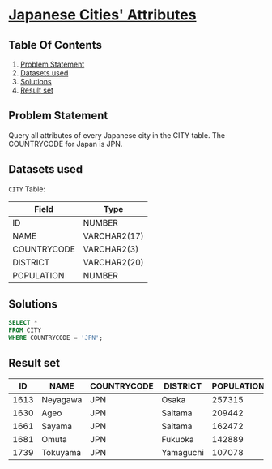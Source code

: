 # [Japanese Cities' Attributes](https://www.hackerrank.com/challenges/japanese-cities-attributes/)

## Table Of Contents
1. [Problem Statement](#problem-statement)
2. [Datasets used](#datasets-used)
3. [Solutions](#solutions)
4. [Result set](#result-set)

## Problem Statement

Query all attributes of every Japanese city in the CITY table. The COUNTRYCODE for Japan is JPN.

## Datasets used

```CITY``` Table:

| Field       | Type         |
|-------------|--------------|
| ID          | NUMBER       |
| NAME        | VARCHAR2(17) |
| COUNTRYCODE | VARCHAR2(3)  |
| DISTRICT    | VARCHAR2(20) |
| POPULATION  | NUMBER       |

## Solutions

```sql
SELECT * 
FROM CITY
WHERE COUNTRYCODE = 'JPN';
```

## Result set

| ID   | NAME     | COUNTRYCODE | DISTRICT  | POPULATION |
|------|----------|-------------|-----------|------------|
| 1613 | Neyagawa | JPN         | Osaka     | 257315     |
| 1630 | Ageo     | JPN         | Saitama   | 209442     |
| 1661 | Sayama   | JPN         | Saitama   | 162472     |
| 1681 | Omuta    | JPN         | Fukuoka   | 142889     |
| 1739 | Tokuyama | JPN         | Yamaguchi | 107078     |